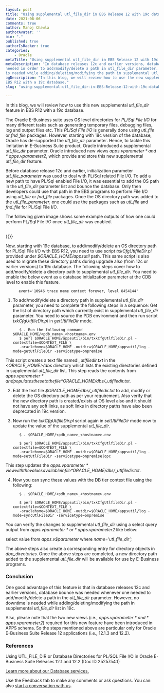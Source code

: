```yaml
---
layout: post
title: "Using supplemental utl_file_dir in EBS Release 12 with 19c database"
date: 2021-08-06
comments: true
author: Manoj Chawla
authorAvatar: ''
bio: "."
published: true
authorIsRacker: true
categories:
    - Oracle
metaTitle: "Using supplemental utl_file_dir in EBS Release 12 with 19c database"
metaDescription: "In database releases 12c and earlier versions, database bounce was 
needed in order to add/modify/delete a path in utl_file_dir parameter. However, no downtime 
is needed while adding/deleting/modifying the path in supplemental utl_file_dir list in 19c."
ogDescription: "In this blog, we will review how to use the new supplemental *utl_file_dir* feature in 
EBS R12 with a 19c database."
slug: "using-supplemental-utl_file_dir-in-EBS-Release-12-with-19c-database"

---
```


In this blog, we will review how to use this new supplemental *utl_file_dir* feature in 
EBS R12 with a 19c database.

<!--more-->

The Oracle E-Business suite uses OS level directories for *PL/Sql File I/O* for many different 
tasks such as generating temporary files, debugging files, log and output files etc. This 
*PL/Sql File I/O* is generally done using *utl_file* or *fnd_file* packages. However, starting 
with 18c version of the database, Oracle has de-supported the *utl_file_dir* parameter. 
Hence, to tackle this limitation in E-Business Suite product, Oracle introduced a supplemental 
*utl_file_dir* parameter. Oracle introduced new views *apps.v$parameter* and 
*apps.v$parameter2*, which provide and store this new supplemental *utl_file_dir* feature. 

Before database release 12c and earlier, initialization parameter *utl_file_parameter* was 
used to deal with PL/Sql related File I/O. To add a new path to have PL/Sql enabled File I/O, 
it was essential to add the OS path in the *utl_file_dir* parameter list and bounce the database. 
Only then developers could use that path in the EBS programs to perform File I/O using *utl_file* or *fnd_file* packages.
Once the OS directory path was added to the *utl_file_parameter*, one could use the packages 
such as *utl_file* and *fnd_file* for PL/Sql File I/O. 

The following given image shows some example outputs of how one could perform PL/Sql File I/O once *utl_file_dir* was enabled.

</br>
 {{<img src="picture-1.png" title="" alt="">}}
</br>

Now, starting with 19c database, to add/modify/delete an OS directory path for PL/Sql File I/O with EBS R12, you need to use script *txkCfgUtlfileDir.pl* provided under *$ORACLE_HOME/appsutil* path. This same script is also used to migrate these directory paths during upgrade also (from 12c or earlier versions) to 19c database. 
The following steps cover how to add/modify/delete a directory path to supplemental *utl_file_dir*. 
You need to enable the below event as a database initialization parameter at the CDB level to enable this feature.

          event='10946 trace name context forever, level 8454144'

1. To add/modify/delete a directory path in supplemental *utl_file_dir* parameter, you need to complete the following steps in a sequence: Get the list of directory path which currently exist in supplemental *utl_file_dir* parameter. You need to source the PDB environment and then run script *txkCfgUtlfileDir.pl* in *getUtlFileDir* mode. 
 
          $ . Run the following command $ORACLE_HOME/<pdb_name>_<hostname>.env
          $ perl $ORACLE_HOME/appsutil/bin/txkCfgUtlfileDir.pl -contextfile=$CONTEXT_FILE \
          -oraclehome=$ORACLE_HOME -outdir=$ORACLE_HOME/appsutil/log -mode=getUtlFileDir -servicetype=onpremise

 This script creates a text file named *<PDBNAME>_utlfiledir.txt* in the *<ORACLE_HOME>/dbs* directory which lists the existing directories defined in supplemental *utl_file_dir* list. This step reads the contents from *apps.v$parameter* and populates these to the file *$ORACLE_HOME/dbs/<PDBNAME>_utlfiledir.txt*.
 
2. Edit the text file *$ORACLE_HOME/dbs/<PDBNAME>_utlfiledir.txt* to add, modify or delete the OS directory path as per your requirement. Also verify that the new directory path is created/exists at OS level also and it should not have any soft links, as soft links in directory paths have also been deprecated in 19c version.
 
3. Now run the *txkCfgUtlfileDir.pl* script again in *setUtlFileDir* mode now to update the value of the supplemental *utl_file_dir*. 

          $ . $ORACLE_HOME/<pdb_name>_<hostname>.env

          $ perl $ORACLE_HOME/appsutil/bin/txkCfgUtlfileDir.pl -contextfile=$CONTEXT_FILE \
          -oraclehome=$ORACLE_HOME -outdir=$ORACLE_HOME/appsutil/log -mode=setUtlFileDir -servicetype=onpremise|opc

This step updates the *apps.v$parameter* view with the values available in file *$ORACLE_HOME/dbs/<PDBNAME>_utlfiledir.txt*.

4. Now you can sync these values with the DB tier context file using the following:

          $ . $ORACLE_HOME/<pdb_name>_<hostname>.env

          $ perl $ORACLE_HOME/appsutil/bin/txkCfgUtlfileDir.pl -contextfile=$CONTEXT_FILE \
          -oraclehome=$ORACLE_HOME -outdir=$ORACLE_HOME/appsutil/log -mode=syncUtlFileDir -servicetype=onpremise

You can verify the changes to supplemental *utl_file_dir* using a select query output from *apps.v$parameter* or *apps.v$parameter2* like below:

select value from *apps.v$parameter* where *name='utl_file_dir';*

The above steps also create a corresponding entry for directory objects in *dba_directories*. Once the above steps are completed, a new directory path added to the supplemental *utl_file_dir* will be available for use by E-Business programs. 



 
### Conclusion
 
One good advantage of this feature is that in database releases 12c and earlier versions, database bounce was needed whenever one needed to add/modify/delete a path in the *utl_file_dir* parameter. However, no downtime is needed while adding/deleting/modifying the path in supplemental *utl_file_dir* list in 19c. 

Also, please note that the two new views (i.e., *apps.v$parameter* and *apps.v$parameter2*) required for this new feature have been introduced in APPS schema. So the steps mentioned above are particular only for Oracle E-Business Suite Release 12 applications (i.e., 12.1.3 and 12.2).


 
### References 
 
Using UTL_FILE_DIR or Database Directories for PL/SQL File I/O in Oracle E-Business Suite Releases 12.1 and 12.2 (Doc ID 2525754.1)



<a class="cta teal" id="cta" href="https://www.rackspace.com/data/databases">Learn more about our Database services.</a>

Use the Feedback tab to make any comments or ask questions. You can also
[start a conversation with us](https://www.rackspace.com/contact).
